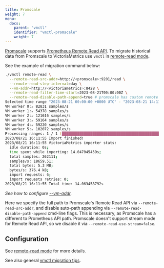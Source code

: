```yaml
---
title: Promscale
weight: 7
menu:
  docs:
    parent: "vmctl"
    identifier: "vmctl-promscale" 
    weight: 7
---
```


[Promscale](https://github.com/timescale/promscale) supports [Prometheus Remote Read API](https://prometheus.io/docs/prometheus/latest/querying/remote_read_api/).
To migrate historical data from Promscale to VictoriaMetrics use `vmctl` in [remote-read mode](https://docs.victoriametrics.com/victoriametrics/vmctl/remoteread/).

See the example of migration command below:
```sh
./vmctl remote-read \
  --remote-read-src-addr=http://<promscale>:9201/read \
  --remote-read-step-interval=day \
  --vm-addr=http://<victoriametrics>:8428 \
  --remote-read-filter-time-start=2023-08-21T00:00:00Z \
  --remote-read-disable-path-append=true # promscale has custom remote read API HTTP path
Selected time range "2023-08-21 00:00:00 +0000 UTC" - "2023-08-21 14:11:41.561979 +0000 UTC" will be split into 1 ranges according to "day" step. Continue? [Y/n] y
VM worker 0:↙ 82831 samples/s                                                                                                                                                                        
VM worker 1:↙ 54378 samples/s                                                                                                                                                                        
VM worker 2:↙ 121616 samples/s                                                                                                                                                                       
VM worker 3:↙ 59164 samples/s                                                                                                                                                                        
VM worker 4:↙ 59220 samples/s                                                                                                                                                                        
VM worker 5:↙ 102072 samples/s                                                                                                                                                                       
Processing ranges: 1 / 1 [████████████████████████████████████████████████████████████████████████████████████] 100.00%
2023/08/21 16:11:55 Import finished!
2023/08/21 16:11:55 VictoriaMetrics importer stats:
  idle duration: 0s;
  time spent while importing: 14.047045459s;
  total samples: 262111;
  samples/s: 18659.51;
  total bytes: 5.3 MB;
  bytes/s: 376.4 kB;
  import requests: 6;
  import requests retries: 0;
2023/08/21 16:11:55 Total time: 14.063458792s
```

_See how to configure [--vm-addr](https://docs.victoriametrics.com/victoriametrics/vmctl/#configuring-victoriametrics)._

Here we specify the full path to Promscale's Remote Read API via `--remote-read-src-addr`, and disable auto-path
appending via `--remote-read-disable-path-append` cmd-line flags. This is necessary, as Promscale has a different to
Prometheus API path. Promscale doesn't support stream mode for Remote Read API,
so we disable it via `--remote-read-use-stream=false`.

## Configuration

See [remote-read mode](https://docs.victoriametrics.com/victoriametrics/vmctl/remoteread/) for more details.

See also general [vmctl migration tips](https://docs.victoriametrics.com/victoriametrics/vmctl/#migration-tips).